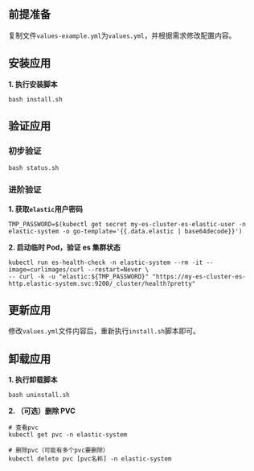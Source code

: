 前提准备
---

复制文件`values-example.yml`为`values.yml`，并根据需求修改配置内容。

安装应用
---

**1. 执行安装脚本**

```shell
bash install.sh
```

验证应用
---

### 初步验证

```shell
bash status.sh
```

### 进阶验证

**1. 获取`elastic`用户密码**
```shell
TMP_PASSWORD=$(kubectl get secret my-es-cluster-es-elastic-user -n elastic-system -o go-template='{{.data.elastic | base64decode}}')
```

**2. 启动临时 Pod，验证 es 集群状态**
```shell
kubectl run es-health-check -n elastic-system --rm -it --image=curlimages/curl --restart=Never \
-- curl -k -u "elastic:${TMP_PASSWORD}" "https://my-es-cluster-es-http.elastic-system.svc:9200/_cluster/health?pretty"
```

更新应用
---

修改`values.yml`文件内容后，重新执行`install.sh`脚本即可。

卸载应用
---

**1. 执行卸载脚本**

```shell
bash uninstall.sh
```

**2. （可选）删除 PVC**

```shell
# 查看pvc
kubectl get pvc -n elastic-system

# 删除pvc（可能有多个pvc要删除）
kubectl delete pvc [pvc名称] -n elastic-system
```
